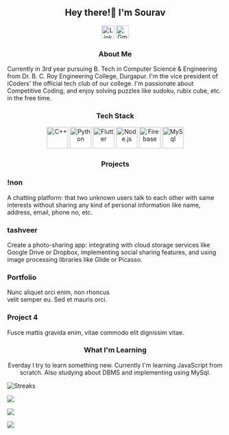 <body>
    <div class="container">
        <h2 align="center">Hey there!👋 I'm Sourav</h2>
        <div align="center">
                <a href="https://www.linkedin.com/in/sourav-jana15/"><img
                        src="https://cdn.worldvectorlogo.com/logos/linkedin-icon-2.svg" alt="LinkedIn" width="30"
                        height="30"></a>
                <a href="sj15sourav@gmail.com"><img src="https://cdn.worldvectorlogo.com/logos/gmail-icon.svg"
                        alt="Gmail" width="30" height="30"></a>
         </div>
        <h3 align="center"><span id="typing"></span><span id="cursor"></span></h3>
        <div>
            <h3 align="center">About Me</h3>
            <p>Currently in 3rd year pursuing B. Tech in Computer Science & Engineering from Dr. B. C. Roy Engineering
                College, Durgapur. I'm the vice president of iCoders' the official tech club of our college. I'm
                passionate about Competitive Coding, and enjoy solving puzzles like sudoku, rubix cube, etc. in the free
                time.</p>
        </div>
        <h3 align="center">Tech Stack</h3>
        <div class="tech-stack" align="center">
            <img src="https://cdn.iconscout.com/icon/free/png-256/c-programming-569564.png" alt="C++" height="50"
                width="50">
            <img src="https://cdn.iconscout.com/icon/free/png-256/python-2-226051.png" alt="Python" height="50"
                width="50">
            <img src="https://cdn.iconscout.com/icon/free/png-256/flutter-2038877-1720090.png" alt="Flutter" height="50"
                width="50">
            <img src="https://cdn.iconscout.com/icon/free/png-256/node-js-1-1174935.png" alt="Node.js" height="50"
                width="50">
            <img src="https://cdn.iconscout.com/icon/free/png-256/firebase-1-282796.png" alt="Firebase" height="50"
                width="50">
            <img src="https://cdn.iconscout.com/icon/free/png-256/mysql-19-1174939.png" alt="MySql" height="50"
                width="50">
        </div>
        <h3 align="center">Projects</h3>
        <div class="project">
            <div class="project-item">
               <h3>!non</h3>
                <p>A chatting platform: that two unknown users talk to each other with same interests without sharing
                    any kind of personal information like name, address, email, phone no, etc.</p>
            </div>
            <div class="project-item">
               <h3>tashveer</h3>
                <p>Create a photo-sharing app:
                    integrating with cloud
                    storage services like Google
                    Drive or Dropbox,
                    implementing social sharing
                    features, and using image
                    processing libraries like
                    Glide or Picasso.</p>
            </div>
            <div class="project-item" style="width: 250px;">
               <h3>Portfolio</h3>
                <p>Nunc aliquet orci enim, non rhoncus velit semper eu. Sed et mauris orci.</p>
            </div>
            <div class="project-item">
                <h3>Project 4</h3>
                <p>Fusce mattis gravida enim, vitae commodo elit dignissim vitae.</p>
            </div>
        </div>
        <div class="learning" align="center">
            <h3>What I'm Learning</h3>
            <p>Everday I try to learn something new. Currently I'm learning JavaScript from scratch. Also studying about
                DBMS and implementing using MySql.
            </p>
        </div>
        
![Streaks](http://github-readme-streak-stats.herokuapp.com?user=sj-15&theme=jolly&date_format=j%20M%5B%20Y%5D)
        
![](https://github-readme-stats.vercel.app/api?username=sj-15&show_icons=true&hide_border=false&theme=jolly&count_private=true&include_all_commits=true)

![](https://github-readme-stats.vercel.app/api/top-langs/?username=sj-15&show_icons=true&hide_border=false&theme=jolly&count_private=true&include_all_commits=true&layout=compact)

[![](https://visitcount.itsvg.in/api?id=sj-15In&pretty=true)](https://visitcount.itsvg.in)
    </div>
</body>
